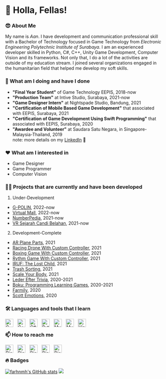 # 👋 Holla, Fellas!

### 😎 About Me
My name is _Aan_. I have development and communication professional skill with a Bachelor of Technology focused in Game Technology from _Electronic Engineering Polytechnic Institute of Surabaya_. I am an experienced developer skilled in Python, C#, C++, Unity Game Development, Computer Vision and its frameworks. Not only that, I do a lot of the activities are outside of my education stream. I joined several organizations engaged in the humanitarian field that helped me develop my soft skills.

### 🧠 What am I doing and have I done
- **"Final Year Student"** of Game Technology EEPIS, 2018-now
- **"Production Team"** at Intive Studio, Surabaya, 2021-now
- **"Game Designer Intern"** at Nightspade Studio, Bandung, 2021
- **"Certification of Mobile Based Game Development"** that associated with EEPIS, Surabaya, 2021
- **"Certification of Game Development Using Swift Programming"** that associated with EEPIS, Surabaya, 2020
- **"Awardee and Volunteer"** at Saudara Satu Negara, in Singapore-Malaysia-Thailand, 2019
<br>note: more details on my [LinkedIn](https://www.linkedin.com/in/farhaanmuha/) 💝

### ❤️ What am I interested in
- Game Designer
- Game Programmer
- Computer Vision

### 😶‍🌫️ Projects that are currently and have been developed
1. Under-Development
- [G-POLIN](https://github.com/farhnmh/G-POLIN), 2022-now
- [Virtual Mall](https://github.com/farhnmh/Virtual-Mall), 2022-now
- [NumberPedia](https://github.com/farhnmh/NumberPedia), 2021-now
- [VR Sejarah Candi Belahan](https://gitlab.com/teampateba/vr-sejarah), 2021-now
2. Development-Complete
- [AR Plane Parts](https://github.com/farhnmh/AR-Plane-Part), 2021
- [Racing Drone With Custom Controller](https://github.com/farhnmh/Racing-Drone), 2021
- [Boxing Game With Custom Controller](https://github.com/farhnmh/Boxing-Game-With-Custom-Controller), 2021
- [Rythm Game With Custom Controller](https://github.com/farhnmh/Rhytm-Game-With-Custom-Controller), 2021
- [IRUF: The Lost Child](https://github.com/farhnmh/Iruf-The-Lost-Child), 2021
- [Trash Sorting](https://github.com/farhnmh/Game-Trash-Sorting), 2021
- [Scale Your Body](), 2021
- [Leder Efter Trivia](https://github.com/farhnmh/Leder-Efter-Trivia), 2020-2021
- [Boku: Programming Learning Games](https://gitlab.com/pratamailham206/boku-educational-game-pc-game), 2020-2021
- [Farmily](https://github.com/farhnmh/Farmily), 2020
- [Scott Emotions](https://gitlab.com/notslimboy/scot-emossions), 2020

### 🛠️ Languages and tools that I learn
<img align="left" alt="C" width="26px" src="https://raw.githubusercontent.com/danielcranney/readme-generator/main/public/icons/skills/c-colored.svg" style="padding-right:10px;" />
<img align="left" alt="C++" width="26px" src="https://raw.githubusercontent.com/danielcranney/readme-generator/main/public/icons/skills/cplusplus-colored.svg" style="padding-right:10px;" />
<img align="left" alt="C#" width="26px" src="https://raw.githubusercontent.com/danielcranney/readme-generator/main/public/icons/skills/csharp-colored.svg" style="padding-right:10px;" />
<img align="left" alt="Python" width="26px" src="https://raw.githubusercontent.com/danielcranney/readme-generator/main/public/icons/skills/python-colored.svg" style="padding-right:10px;" />
<img align="left" alt="MySQL" width="26px" src="https://raw.githubusercontent.com/danielcranney/readme-generator/main/public/icons/skills/mysql-colored.svg" style="padding-right:10px;" />
<img align="left" alt="MySQL" width="26px" src="https://raw.githubusercontent.com/danielcranney/readme-generator/main/public/icons/skills/figma-colored.svg" style="padding-right:10px;" />
<img align="left" alt="Visual Studio Code" width="26px" src="https://cdn.jsdelivr.net/gh/devicons/devicon/icons/vscode/vscode-original.svg" style="padding-right:10px;" />
<br />

### 📫 How to reach me
<a href="https://discord.com/users/mooara" target="_blank" rel="noreferrer"><img align="left" alt="Discord" width="26px" src="https://raw.githubusercontent.com/danielcranney/readme-generator/main/public/icons/socials/discord.svg" style="padding-right:10px;" /></a>
<a href="https://www.github.com/farhnmh" target="_blank" rel="noreferrer"><img align="left" alt="Discord" width="26px" src="https://user-images.githubusercontent.com/3369400/139447912-e0f43f33-6d9f-45f8-be46-2df5bbc91289.png" style="padding-right:10px;" /></a>
<a href="http://www.instagram.com/farhaanmuha" target="_blank" rel="noreferrer"><img align="left" alt="Discord" width="26px" src="https://raw.githubusercontent.com/danielcranney/readme-generator/main/public/icons/socials/instagram.svg" style="padding-right:10px;" /></a>
<a href="https://www.linkedin.com/in/farhaanmuha" target="_blank" rel="noreferrer"><img align="left" alt="Discord" width="26px" src="https://raw.githubusercontent.com/danielcranney/readme-generator/main/public/icons/socials/linkedin.svg" style="padding-right:10px;" /></a>
<a href="https://www.twitter.com/farhaanmuha" target="_blank" rel="noreferrer"><img align="left" alt="Discord" width="26px" src="https://raw.githubusercontent.com/danielcranney/readme-generator/main/public/icons/socials/twitter.svg" style="padding-right:10px;" /></a>
<br />

### 🔥 Badges
<a href="http://www.github.com/farhnmh"><img src="https://github-readme-stats.vercel.app/api?username=farhnmh&show_icons=true&hide=&count_private=true&title_color=0891b2&text_color=ffffff&icon_color=0891b2&bg_color=1c1917&hide_border=true&show_icons=true" alt="farhnmh's GitHub stats" /></a>
<a href="http://www.github.com/farhnmh"><img src="https://github-readme-streak-stats.herokuapp.com/?user=farhnmh&stroke=ffffff&background=1c1917&ring=0891b2&fire=0891b2&currStreakNum=ffffff&currStreakLabel=0891b2&sideNums=ffffff&sideLabels=ffffff&dates=ffffff&hide_border=true" /></a>

<!--
Top Repositories
<br />
<div width="100%" align="center"><a href="https://github.com/farhnmh/NumberPedia-Unity" align="left"><img align="left" width="45%" src="https://github-readme-stats.vercel.app/api/pin/?username=farhnmh&repo=NumberPedia-Unity&title_color=0891b2&text_color=ffffff&icon_color=0891b2&bg_color=1c1917&hide_border=true&locale=en" /></a></div>
-->
